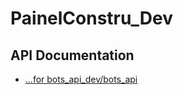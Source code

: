 # PainelConstru_Dev

## API Documentation
- [...for bots_api_dev/bots_api](https://www.notion.so/Web-Scraping-Bots-Data-API-Documentation-0b03469e042c4e809f7e95424b06906c)
